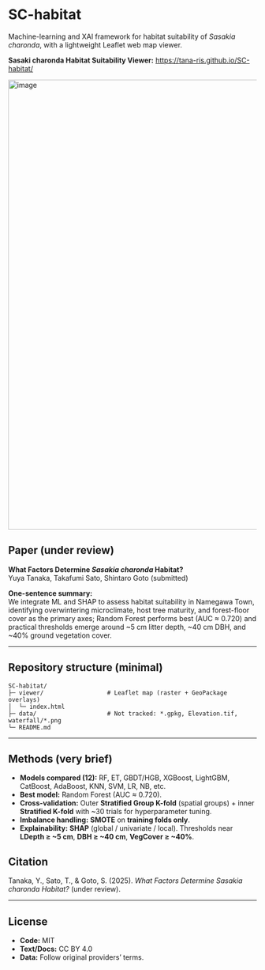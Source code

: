 
# SC-habitat
Machine-learning and XAI framework for habitat suitability of *Sasakia charonda*, with a lightweight Leaflet web map viewer.

**Sasaki charonda Habitat Suitability Viewer:** https://tana-ris.github.io/SC-habitat/

<a href="https://tana-ris.github.io/SC-habitat/" rel="noopener noreferrer">
  <img width="1919" height="910" alt="image"
       src="https://github.com/user-attachments/assets/7b31f1a7-f2ba-473c-a583-b8c38292ba44" />
</a>

## Paper (under review)
**What Factors Determine *Sasakia charonda* Habitat?**  
Yuya Tanaka, Takafumi Sato, Shintaro Goto (submitted)

**One-sentence summary:**  
We integrate ML and SHAP to assess habitat suitability in Namegawa Town, identifying overwintering microclimate, host tree maturity, and forest-floor cover as the primary axes; Random Forest performs best (AUC ≈ 0.720) and practical thresholds emerge around ~5 cm litter depth, ~40 cm DBH, and ~40% ground vegetation cover.

---

## Repository structure (minimal)

```
SC-habitat/
├─ viewer/                  # Leaflet map (raster + GeoPackage overlays)
│  └─ index.html
├─ data/                    # Not tracked: *.gpkg, Elevation.tif, waterfall/*.png
└─ README.md
```

---


## Methods (very brief)

- **Models compared (12):** RF, ET, GBDT/HGB, XGBoost, LightGBM, CatBoost, AdaBoost, KNN, SVM, LR, NB, etc.  
- **Best model:** Random Forest (AUC ≈ 0.720).  
- **Cross-validation:** Outer **Stratified Group K-fold** (spatial groups) + inner **Stratified K-fold** with ~30 trials for hyperparameter tuning.  
- **Imbalance handling:** **SMOTE** on **training folds only**.  
- **Explainability:** **SHAP** (global / univariate / local). Thresholds near **LDepth ≥ ~5 cm**, **DBH ≥ ~40 cm**, **VegCover ≥ ~40%**.


## Citation

Tanaka, Y., Sato, T., & Goto, S. (2025). *What Factors Determine Sasakia charonda Habitat?* (under review).

---

## License

- **Code:** MIT  
- **Text/Docs:** CC BY 4.0  
- **Data:** Follow original providers’ terms.

